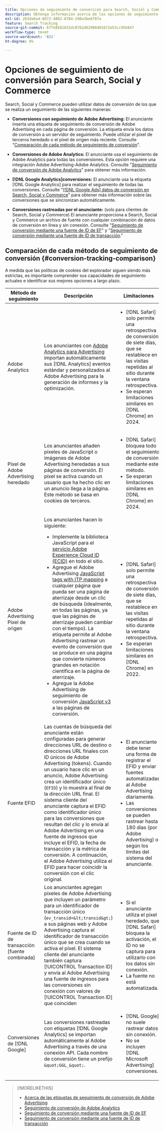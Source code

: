 ```yaml
---
title: Opciones de seguimiento de conversión para Search, Social y Commerce
description: Obtenga información acerca de las opciones de seguimiento de conversión para Search, Social y Commerce.
exl-id: 263da6a4-8d72-4882-8784-290a3be6f8fa
feature: Search Tracking
source-git-commit: 67fe8581832dc0762d62908d01672e53cc95b847
workflow-type: tm+mt
source-wordcount: '821'
ht-degree: 0%

---
```


# Opciones de seguimiento de conversión para Search, Social y Commerce

Search, Social y Commerce pueden utilizar datos de conversión de los que se realiza un seguimiento de las siguientes maneras:

* **Conversiones con seguimiento de Adobe Advertising:** El anunciante inserta una etiqueta de seguimiento de conversión de Adobe Advertising en cada página de conversión. La etiqueta envía los datos de conversión a un servidor de seguimiento. Puede utilizar el píxel de terceros heredado o el píxel de origen más reciente. Consulte &quot;[Comparación de cada método de seguimiento de conversión](#conversion-tracking-comparison)&quot;.

* **Conversiones de Adobe Analytics:** El anunciante usa el seguimiento de Adobe Analytics para todas las conversiones. Esta opción requiere una integración Adobe Advertising-Adobe Analytics. Consulte &quot;[Seguimiento de conversión de Adobe Analytics](conversion-tracking-analytics.md)&quot; para obtener más información.

* **[!DNL Google Analytics]conversiones:** El anunciante usa la etiqueta [!DNL Google Analytics] para realizar el seguimiento de todas las conversiones. Consulte &quot;[[!DNL Google Ads] datos de conversión en Search, Social y Commerce](/help/search-social-commerce/campaign-management/introduction/google-conversion-data.md)&quot; para obtener más información sobre las conversiones que se sincronizan automáticamente.

* **Conversiones rastreadas por el anunciante:** (solo para clientes de Search, Social y Commerce) El anunciante proporciona a Search, Social y Commerce un archivo de fuente con cualquier combinación de datos de conversión en línea y sin conexión. Consulte &quot;[Seguimiento de conversión mediante una fuente de ID de EF](feed-efid.md)&quot; y &quot;[Seguimiento de conversión mediante una fuente de ID de transacción](feed-transaction-id.md).&quot;

## Comparación de cada método de seguimiento de conversión {#conversion-tracking-comparison}

A medida que las políticas de cookies del explorador siguen siendo más estrictas, es importante comprender sus capacidades de seguimiento actuales e identificar sus mejores opciones a largo plazo.

| Método de seguimiento | Descripción | Limitaciones | Ventajas | ¿Recomendado? |
|----|----|----|----|----|
| Adobe Analytics | Los anunciantes con [Adobe Analytics para Advertising](https://experienceleague.adobe.com/docs/advertising/integrations/analytics/overview.html?lang=es) importan automáticamente sus [!DNL Analytics] eventos estándar y personalizados al Adobe Advertising para la generación de informes y la optimización. | <ul><li>[!DNL Safari] solo permite una retrospectiva de conversión de siete días, que se restablece en las visitas repetidas al sitio durante la ventana retrospectiva.</li><li> Se esperan limitaciones similares en [!DNL Chrome] en 2024.</li></ul> | <ul><li>Integración perfecta con [!DNL Analytics]</li> <li>Ver datos de búsqueda pagada en [!DNL Analytics] Analysis Workspace</li><li>Ventajas más allá de la búsqueda de pago</li></ul> | Sí |
| Píxel de Adobe Advertising heredado | Los anunciantes añaden píxeles de JavaScript o imágenes de Adobe Advertising heredadas a sus páginas de conversión. El píxel se activa cuando un usuario que ha hecho clic en un anuncio llega a la página. Este método se basa en cookies de terceros. | <ul><li>[!DNL Safari] bloquea todo el seguimiento de conversión mediante este método.</li><li>Se esperan limitaciones similares en [!DNL Chrome] en 2024.</li></ul> | El píxel ya está implementado. Sin embargo, aún debe [implementar la etiqueta de asignación de ITP adicional](itp-conversion-mapping-tag.md).<br><br>Recomendación: cambie al píxel de origen. | No |
| Adobe Advertising Píxel de origen | Los anunciantes hacen lo siguiente: <ul><li>Implemente la biblioteca JavaScript para el [servicio Adobe Experience Cloud ID (ECID)](https://experienceleague.adobe.com/docs/id-service/using/intro/overview.html?lang=es) en todo el sitio.</li><li>Agregue el Adobe Advertising [JavaScript tags with ITP mapping](itp-conversion-mapping-tag.md) a cualquier página que pueda ser una página de aterrizaje desde un clic de búsqueda (idealmente, en todas las páginas, ya que las páginas de aterrizaje pueden cambiar con el tiempo). La etiqueta permite al Adobe Advertising rastrear un evento de conversión que se produce en una página que convierte números grandes en notación científica en la página de aterrizaje.</li><li>Agregue la Adobe Advertising de seguimiento de conversión [JavaScript v3](format-conversion-tag-jsv3.md) a las páginas de conversión.</li></ul> | <ul><li>[!DNL Safari] solo permite una retrospectiva de conversión de siete días, que se restablece en las visitas repetidas al sitio durante la ventana retrospectiva.</li><li>Se esperan limitaciones similares en [!DNL Chrome] en 2022.</li></ul> | [!DNL Safari] rastrea conversiones durante la retrospectiva de siete días. Debido a que la retrospectiva se restablece en las visitas repetidas al sitio durante la ventana retrospectiva, la limitación no afecta a todos los usuarios de [!DNL Safari]. | No |
| Fuente EFID | Las cuentas de búsqueda del anunciante están configuradas para generar direcciones URL de destino o direcciones URL finales con ID únicos de Adobe Advertising (tokens). Cuando un usuario hace clic en un anuncio, Adobe Advertising crea un identificador único (`EFID`) y lo muestra al final de la dirección URL final. El sistema cliente del anunciante captura el EFID como identificador único para las conversiones que resultan del clic y lo envía al Adobe Advertising en una fuente de ingresos que incluye el EFID, la fecha de transacción y la métrica de conversión. A continuación, el Adobe Advertising utiliza el EFID para hacer coincidir la conversión con el clic original. | <ul><li>El anunciante debe tener una forma de registrar el EFID y enviar fuentes automatizadas al Adobe Advertising diariamente.</li><li>Las conversiones se pueden rastrear hasta 180 días (por Adobe Advertising) o según los límites del sistema del anunciante.</li></ul> | <ul><li>Este método utiliza datos de conversión de origen, por lo que no se ve afectado por las limitaciones de cookies de terceros.</li><li>Las conversiones en línea y sin conexión se pueden enviar en una fuente.</li><li>No se requieren cambios de código ni etiquetas para el sitio.</li></ul> | Sí |
| Fuente de ID de transacción [fuente combinada] | Los anunciantes agregan píxeles de Adobe Advertising que incluyen un parámetro para un identificador de transacción único (`ev_transid=&lt;transid&gt;`) a sus páginas web y Adobe Advertising captura el identificador de transacción único que se crea cuando se activa el píxel. El sistema cliente del anunciante también captura [!UICONTROL Transaction ID] y envía al Adobe Advertising una fuente de ingresos para las conversiones sin conexión con valores de [!UICONTROL Transaction ID] que coinciden | <ul><li>Si el anunciante utiliza el píxel heredado, que [!DNL Safari] bloquea la activación, el ID no se captura para utilizarlo con los datos sin conexión.</li><li>La fuente no está automatizada.</li></ul> | <ul><li>Si implementa el píxel de origen, [!UICONTROL Transaction ID] se captura en [!DNL Safari].</li><li>Proporciona seguimiento de eventos de conversión sin conexión/aprobados.</li></ul> | No |
| Conversiones de [!DNL Google] | Las conversiones rastreadas con etiquetas [!DNL Google Analytics] se importan automáticamente al Adobe Advertising a través de una conexión API. Cada nombre de conversión tiene un prefijo `&quot;GGL_&quot;`. | <ul><li>[!DNL Google] no suele rastrear datos sin conexión.</li><li>No se incluyen [!DNL Microsoft Advertising] conversiones.</li></ul> | [!DNL Google] usa el aprendizaje automático para extrapolar &quot;[conversiones modeladas](https://support.google.com/google-ads/answer/10081327)&quot;. | No |

<!--
| [!DNL Microsoft Advertising] Conversions | Conversions tracked with [!DNL Microsoft Advertising] universal event tags (UET) are automatically imported to Adobe Advertising via an API connection. Each conversion name has a &quot;???&quot; prefix. | [!DNL Microsoft Advertising] typically doesn't track offline data. [!DNL Google] conversions aren't included. | ?? | No |
-->

>[!MORELIKETHIS]
>
>* [Acerca de las etiquetas de seguimiento de conversión de Adobe Advertising](/help/search-social-commerce/tracking/conversion-tracking-advertising.md)
>* [Seguimiento de conversión de Adobe Analytics](/help/search-social-commerce/tracking/conversion-tracking-analytics.md)
>* [Seguimiento de conversión mediante una fuente de ID de EF](/help/search-social-commerce/tracking/feed-efid.md)
>* [Seguimiento de conversión mediante una fuente de ID de transacción](/help/search-social-commerce/tracking/feed-transaction-id.md)
